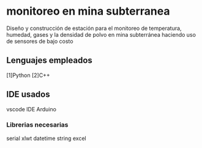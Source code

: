 # monitoreo en mina subterranea
Diseño y construcción de estación para el monitoreo de temperatura, humedad, gases y la densidad de polvo en mina subterránea haciendo uso de sensores de bajo costo
## Lenguajes empleados 
[1]Python
[2]C++
## IDE usados
vscode
IDE Arduino
### Librerias necesarias
serial
xlwt
datetime
string
excel
